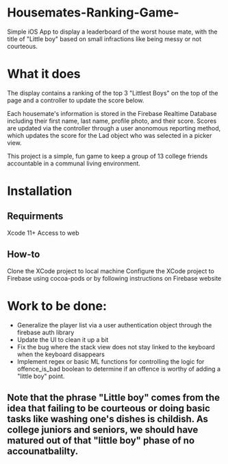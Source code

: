 # Housemates-Ranking-Game-
Simple iOS App to display a leaderboard of the worst house mate, with the title of "Little boy" based on small infractions like being messy or not courteous. 

# What it does
The display contains a ranking of the top 3 "Littlest Boys" on the top of the page and a controller to update the score below.

Each housemate's information is stored in the Firebase Realtime Database including their first name, last name, profile photo, and their score. Scores are updated via the controller through a user anonomous reporting method, which updates the score for the Lad object who was selected in a picker view. 

This project is a simple, fun game to keep a group of 13 college friends accountable in a communal living environment.

# Installation
## Requirments
Xcode 11+
Access to web

## How-to
Clone the XCode project to local machine
Configure the XCode project to Firebase using cocoa-pods or by following instructions on Firebase website

# Work to be done:

- Generalize the player list via a user authentication object through the firebase auth library
- Update the UI to clean it up a bit
- Fix the bug where the stack view does not stay linked to the keyboard when the keyboard disappears
- Implement regex or basic ML functions for controlling the logic for offence_is_bad boolean to determine if an offence is worthy of adding a "little boy" point.


## Note that the phrase "Little boy" comes from the idea that failing to be courteous or doing basic tasks like washing one's dishes is childish. As college juniors and seniors, we should have matured out of that "little boy" phase of no accounatbalilty. 
